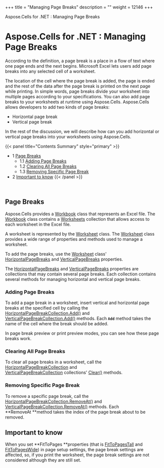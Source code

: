 +++
title = "Managing Page Breaks" 
description = "" 
weight = 12146 
+++

Aspose.Cells for .NET : Managing Page Breaks  

# Aspose.Cells for .NET : Managing Page Breaks


According to the definition, a page break is a place in a flow of text where one page ends and the next begins. Microsoft Excel lets users add page breaks into any selected cell of a worksheet.

The location of the cell where the page break is added, the page is ended and the rest of the data after the page break is printed on the next page while printing. In simple words, page breaks divide your worksheet into multiple pages according to your specifications. You can also add page breaks to your worksheets at runtime using Aspose.Cells. Aspose.Cells allows developers to add two kinds of page breaks:

*   Horizontal page break
*   Vertical page break

In the rest of the discussion, we will describe how can you add horizontal or vertical page breaks into your worksheets using Aspose.Cells.

{{< panel title="Contents Summary" style="primary" >}}
*   1 [Page Breaks](#ManagingPageBreaks-PageBreaks)
    *   1.1 [Adding Page Breaks](#ManagingPageBreaks-AddingPageBreaks)
    *   1.2 [Clearing All Page Breaks](#ManagingPageBreaks-ClearingAllPageBreaks)
    *   1.3 [Removing Specific Page Break](#ManagingPageBreaks-RemovingSpecificPageBreak)
*   2 [Important to know](#ManagingPageBreaks-Importanttoknow)
{{< /panel >}}
 

 

## Page Breaks

Aspose.Cells provides a [Workbook](https://apireference.aspose.com/net/cells/aspose.cells/workbook) class that represents an Excel file. The [Workbook](https://apireference.aspose.com/net/cells/aspose.cells/workbook) class contains a [Worksheets](https://apireference.aspose.com/net/cells/aspose.cells/workbook/properties/worksheets) collection that allows access to each worksheet in the Excel file.

A worksheet is represented by the [Worksheet](https://apireference.aspose.com/net/cells/aspose.cells/worksheet) class. The [Worksheet](https://apireference.aspose.com/net/cells/aspose.cells/worksheet) class provides a wide range of properties and methods used to manage a worksheet.

To add the page breaks, use the [Worksheet](https://apireference.aspose.com/net/cells/aspose.cells/worksheet) class' [HorizontalPageBreaks](https://apireference.aspose.com/net/cells/aspose.cells/worksheet/properties/horizontalpagebreaks) and [VerticalPageBreaks](https://apireference.aspose.com/net/cells/aspose.cells/worksheet/properties/verticalpagebreaks) properties.

The [HorizontalPageBreaks](https://apireference.aspose.com/net/cells/aspose.cells/worksheet/properties/horizontalpagebreaks) and [VerticalPageBreaks](https://apireference.aspose.com/net/cells/aspose.cells/worksheet/properties/verticalpagebreaks) properties are collections that may contain several page breaks. Each collection contains several methods for managing horizontal and vertical page breaks.

### Adding Page Breaks

To add a page break in a worksheet, insert vertical and horizontal page breaks at the specified cell by calling the [HorizontalPageBreakCollection.Add()](https://apireference.aspose.com/net/cells/aspose.cells/horizontalpagebreakcollection/methods/add/index) and [VerticalPageBreakCollection.Add()](https://apireference.aspose.com/net/cells/aspose.cells/verticalpagebreakcollection/methods/add/index) methods. Each **`Add`** method takes the name of the cell where the break should be added.

In page break preview or print preview modes, you can see how these page breaks work.

### Clearing All Page Breaks

To clear all page breaks in a worksheet, call the [HorizontalPageBreakCollection](https://apireference.aspose.com/net/cells/aspose.cells/horizontalpagebreakcollection) and [VerticalPageBreakCollection](https://apireference.aspose.com/net/cells/aspose.cells/verticalpagebreakcollection) collections' [Clear()](https://docs.microsoft.com/en-us/dotnet/api/system.collections.collectionbase.clear?redirectedfrom=MSDN&view=netframework-4.7.2#System_Collections_CollectionBase_Clear) methods.

### Removing Specific Page Break

To remove a specific page break, call the [HorizontalPageBreakCollection.RemoveAt()](https://apireference.aspose.com/net/cells/aspose.cells/horizontalpagebreakcollection/methods/removeat) and [VerticalPageBreakCollection.RemoveAt()](https://apireference.aspose.com/net/cells/aspose.cells/verticalpagebreakcollection/methods/removeat) methods. Each **RemoveAt **method takes the index of the page break about to be removed.

## Important to know

When you set **FitToPages **properties (that is [FitToPagesTall](https://apireference.aspose.com/net/cells/aspose.cells/pagesetup/properties/fittopagestall) and [FitToPagesWide](https://apireference.aspose.com/net/cells/aspose.cells/pagesetup/properties/fittopageswide)) in page setup settings, the page break settings are affected, so, if you print the worksheet, the page break settings are not considered although they are still set.

